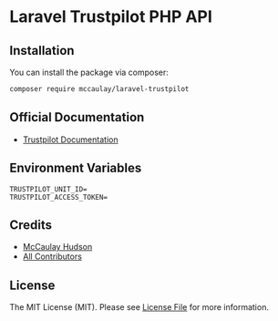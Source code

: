 # Laravel Trustpilot PHP API

## Installation

You can install the package via composer:

```bash
composer require mccaulay/laravel-trustpilot
```

## Official Documentation
- [Trustpilot Documentation](https://developers.trustpilot.com/)

## Environment Variables
```
TRUSTPILOT_UNIT_ID=
TRUSTPILOT_ACCESS_TOKEN=
```

## Credits

- [McCaulay Hudson](https://github.com/mccaulay)
- [All Contributors](../../contributors)

## License

The MIT License (MIT). Please see [License File](LICENSE.md) for more information.
